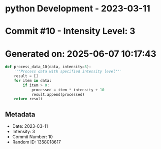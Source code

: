 ﻿# python Development - 2023-03-11
# Commit #10 - Intensity Level: 3
# Generated on: 2025-06-07 10:17:43
```python
def process_data_10(data, intensity=3):
    '''Process data with specified intensity level'''
    result = []
    for item in data:
        if item > 0:
            processed = item * intensity + 10
            result.append(processed)
    return result
```
## Metadata
- Date: 2023-03-11
- Intensity: 3
- Commit Number: 10
- Random ID: 1358018617
